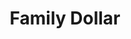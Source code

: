 ---
title: "Family Dollar"
url: /philadelphia/family-dollar-west-chelten-avenue/
shop: Kramladen
---